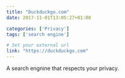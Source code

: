 ```yaml
---
title: "Duckduckgo.com"
date: 2017-11-01T13:05:27+01:00

categories: ['Privacy']
tags: ['search engine']

# Set your external url
link: "https://duckduckgo.com"
---
```

A search engnine that respects your privacy.
